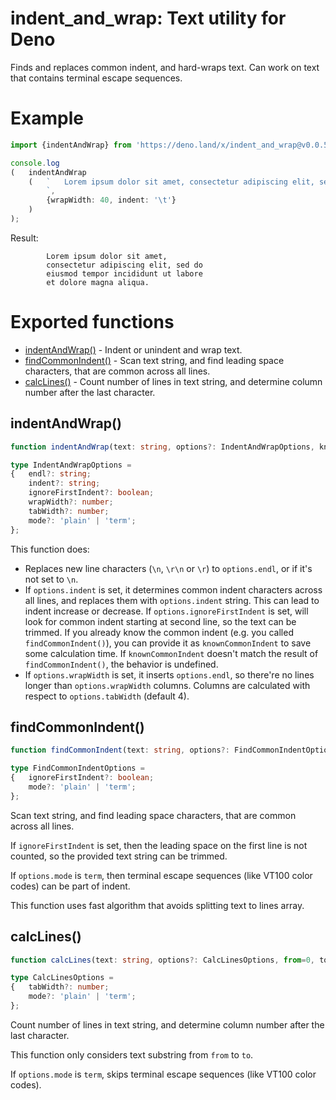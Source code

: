 # indent_and_wrap: Text utility for Deno
Finds and replaces common indent, and hard-wraps text. Can work on text that contains terminal escape sequences.

# Example

```ts
import {indentAndWrap} from 'https://deno.land/x/indent_and_wrap@v0.0.5/mod.ts';

console.log
(	indentAndWrap
	(	`	Lorem ipsum dolor sit amet, consectetur adipiscing elit, sed do eiusmod tempor incididunt ut labore et dolore magna aliqua.
		`,
		{wrapWidth: 40, indent: '\t'}
	)
);
```

Result:

```
        Lorem ipsum dolor sit amet,
        consectetur adipiscing elit, sed do
        eiusmod tempor incididunt ut labore
        et dolore magna aliqua.
```

# Exported functions

- [indentAndWrap()](#indentandwrap) - Indent or unindent and wrap text.
- [findCommonIndent()](#findcommonindent) - Scan text string, and find leading space characters, that are common across all lines.
- [calcLines()](#calclines) - Count number of lines in text string, and determine column number after the last character.

## indentAndWrap()

```ts
function indentAndWrap(text: string, options?: IndentAndWrapOptions, knownCommonIndent?: string): string;

type IndentAndWrapOptions =
{	endl?: string;
	indent?: string;
	ignoreFirstIndent?: boolean;
	wrapWidth?: number;
	tabWidth?: number;
	mode?: 'plain' | 'term';
};
```

This function does:
- Replaces new line characters (`\n`, `\r\n` or `\r`) to `options.endl`, or if it's not set to `\n`.
- If `options.indent` is set, it determines common indent characters across all lines, and replaces them with `options.indent` string.
This can lead to indent increase or decrease.
If `options.ignoreFirstIndent` is set, will look for common indent starting at second line, so the text can be trimmed.
If you already know the common indent (e.g. you called `findCommonIndent()`), you can provide it as `knownCommonIndent` to save some calculation time.
If `knownCommonIndent` doesn't match the result of `findCommonIndent()`, the behavior is undefined.
- If `options.wrapWidth` is set, it inserts `options.endl`, so there're no lines longer than `options.wrapWidth` columns. Columns are calculated with respect to `options.tabWidth` (default 4).

## findCommonIndent()

```ts
function findCommonIndent(text: string, options?: FindCommonIndentOptions): string;

type FindCommonIndentOptions =
{	ignoreFirstIndent?: boolean;
	mode?: 'plain' | 'term';
};
```

Scan text string, and find leading space characters, that are common across all lines.

If `ignoreFirstIndent` is set, then the leading space on the first line is not counted, so the provided text string can be trimmed.

If `options.mode` is `term`, then terminal escape sequences (like VT100 color codes) can be part of indent.

This function uses fast algorithm that avoids splitting text to lines array.

## calcLines()

```ts
function calcLines(text: string, options?: CalcLinesOptions, from=0, to=Number.MAX_SAFE_INTEGER): {nLine: number, nColumn: number};

type CalcLinesOptions =
{	tabWidth?: number;
	mode?: 'plain' | 'term';
};
```

Count number of lines in text string, and determine column number after the last character.

This function only considers text substring from `from` to `to`.

If `options.mode` is `term`, skips terminal escape sequences (like VT100 color codes).
